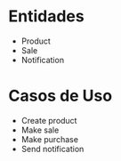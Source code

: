 # Entidades
- Product
- Sale
- Notification

# Casos de Uso
- Create product
- Make sale
- Make purchase
- Send notification
